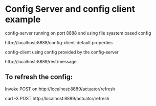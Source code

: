 # Config Server and config client example

config-server running on port 8888 and using file syastem based config


http://localhost:8888/config-client-default.properties


config-client using config provided by the config-server

http://localhost:8889/rest/message

## To refresh the config:

Invoke POST on http://localhost:8889/actuator/refresh


curl -X POST http://localhost:8889/actuator/refresh
